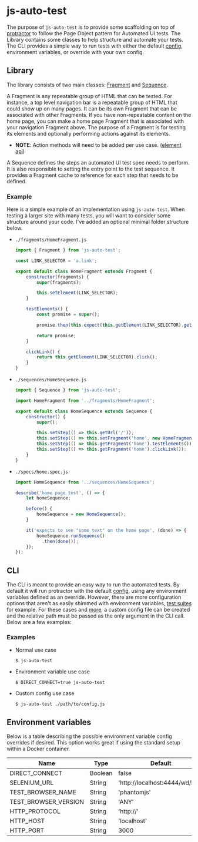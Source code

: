 # js-auto-test
The purpose of `js-auto-test` is to provide some scaffolding on top of [protractor](http://www.protractortest.org/) to follow the Page Object pattern for Automated UI tests. The Library contains some classes to help structure and automate your tests. The CLI provides a simple way to run tests with either the default [config](./config/config.js), environment variables, or override with your own config.

## Library
The library consists of two main classes: [Fragment](./src/js/Fragment.js) and [Sequence](./src/js/Sequence.js).

A Fragment is any repeatable group of HTML that can be tested. For instance, a top level navigation bar is a repeatable group of HTML that could show up on many pages. It can be its own Fragment that can be associated with other Fragments. If you have non-repeatable content on the home page, you can make a home page Fragment that is associated with your navigation Fragment above. The purpose of a Fragment is for testing its elements and optionally performing actions against its elements.
- **NOTE**: Action methods will need to be added per use case. ([element api](http://www.protractortest.org/#/api?view=ElementFinder))

A Sequence defines the steps an automated UI test spec needs to perform. It is also responsible to setting the entry point to the test sequence. It provides a Fragment cache to reference for each step that needs to be defined.

### Example
Here is a simple example of an implementation using `js-auto-test`. When testing a larger site with many tests, you will want to consider some structure around your code. I've added an optional minimal folder structure below.
- `./fragments/HomeFragment.js`
  ```javascript
  import { Fragment } from 'js-auto-test';

  const LINK_SELECTOR = 'a.link';

  export default class HomeFragment extends Fragment {
      constructor(fragments) {
          super(fragments);

          this.setElement(LINK_SELECTOR);
      }

      testElements() {
          const promise = super();

          promise.then(this.expect(this.getElement(LINK_SELECTOR).getText()).to.eventually.equal('some text'));

          return promise;
      }

      clickLink() {
          return this.getElement(LINK_SELECTOR).click();
      }
  }
  ```

- `./sequences/HomeSequence.js`
  ```javascript
  import { Sequence } from 'js-auto-test';

  import HomeFragment from '../fragments/HomeFragment';

  export default class HomeSequence extends Sequence {
      constructor() {
          super();

          this.setStep(() => this.getUrl('/'));
          this.setStep(() => this.setFragment('home', new HomeFragment()));
          this.setStep(() => this.getFragment('home').testElements());
          this.setStep(() => this.getFragment('home').clickLink());
      }
  }
  ```

- `./specs/home.spec.js`
  ```javascript
  import HomeSequence from '../sequences/HomeSequence';

  describe('home page test', () => {
      let homeSequence;

      before() {
          homeSequence = new HomeSequence();
      }

      it('expects to see "some text" on the home page', (done) => {
          homeSequence.runSequence()
            .then(done());
      });
  });
  ```

## CLI
The CLI is meant to provide an easy way to run the automated tests. By default it will run protractor with the default [config](./config/config.js), using any environment variables defined as an override. However, there are more configuration options that aren't as easily shimmed with environment variables, [test suites](http://www.protractortest.org/#/page-objects#configuring-test-suites) for example. For these cases and [more](https://github.com/angular/protractor/blob/master/docs/referenceConf.js), a custom config file can be created and the relative path must be passed as the only argument in the CLI call. Below are a few examples:

### Examples
- Normal use case
  ```
  $ js-auto-test
  ```

- Environment variable use case
  ```
  $ DIRECT_CONNECT=true js-auto-test
  ```

- Custom config use case
  ```
  $ js-auto-test ./path/to/config.js
  ```

## Environment variables
Below is a table describing the possible environment variable config overrides if desired. This option works great if using the standard setup within a Docker container.

Name                    | Type    | Default
----------------------- | ------- | --------------------------------
DIRECT_CONNECT          | Boolean | false
SELENIUM_URL            | String  | 'http://localhost:4444/wd/hub'
TEST_BROWSER_NAME       | String  | 'phantomjs'
TEST_BROWSER_VERSION    | String  | 'ANY'
HTTP_PROTOCOL           | String  | 'http://'
HTTP_HOST               | String  | 'localhost'
HTTP_PORT               | String  | 3000
